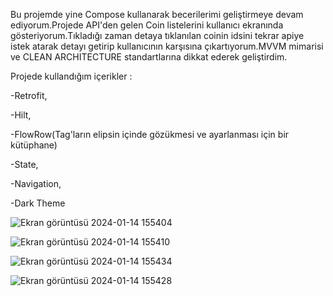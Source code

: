 Bu projemde yine Compose kullanarak becerilerimi geliştirmeye devam ediyorum.Projede API'den gelen Coin listelerini kullanıcı ekranında gösteriyorum.Tıkladığı zaman detaya tıklanılan coinin idsini tekrar apiye 
istek atarak detayı getirip kullanıcının karşısına çıkartıyorum.MVVM mimarisi ve CLEAN ARCHITECTURE standartlarına dikkat ederek geliştirdim.


Projede kullandığım içerikler : 



-Retrofit,



-Hilt,



-FlowRow(Tag'ların elipsin içinde gözükmesi ve ayarlanması için bir kütüphane)



-State,




-Navigation,




-Dark Theme






![Ekran görüntüsü 2024-01-14 155404](https://github.com/Cntrk01/CryptoCurrencyAppCompose/assets/98031686/c1a79f5e-0174-46ac-80bf-4c3e55b93be4)




![Ekran görüntüsü 2024-01-14 155410](https://github.com/Cntrk01/CryptoCurrencyAppCompose/assets/98031686/b05e572a-2005-4b3e-9bdb-51bf1620f556)




![Ekran görüntüsü 2024-01-14 155434](https://github.com/Cntrk01/CryptoCurrencyAppCompose/assets/98031686/7435965d-2a8f-4252-bd6d-d689e770ed72)




![Ekran görüntüsü 2024-01-14 155428](https://github.com/Cntrk01/CryptoCurrencyAppCompose/assets/98031686/28749eea-1e3a-4c2e-b40d-5688b60c423f)
